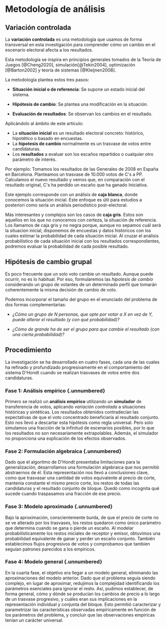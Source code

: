 # Metodología de análisis

## Variación controlada

La **variación controlada** es una metodología
que usamos de forma transversal en esta investigación
para comprender cómo un cambio en el escenario electoral
afecta a los resultados.

Esta metodología se inspira en principios generales tomados de
la Teoría de Juegos [@Cheng2020],
simulación[@Tekin2004],
optimización [@Barton2002] y
teoría de sistemas [@Kleijnen2008].

La metodologia plantea estos tres pasos:

- **Situación inicial o de referencia**:
  Se supone un estado inicial del sistema.

- **Hipótesis de cambio**:
  Se plantea una modificación en la situación.

- **Evaluación de resultados**:
  Se observan los cambios en el resultado.

Aplicándolo al ámbito de este artículo:

- La **situación inicial** es un resultado electoral concreto: histórico, hipotético o basado en encuestas.
- La **hipotesis de cambio** normalmente es un trasvase de votos entre candidaturas.
- Los **resultados** a evaluar son los escaños repartidos o cualquier otro parámetro de interés.

Por ejemplo:
Tomamos los resultados de las Generales de 2008 en España en Barcelona.
Planteamos un trasvase de 10.000 votos de C's a PP.
Calculamos el nuevo resultado
y vemos que, en comparación con el resultado original,
C's ha perdido un escaño que ha ganado Iniciativa.

Este ejemplo corresponde con un análisis de **caja blanca**,
donde conocemos la situación inicial.
Este enfoque es útil para estudios a posteriori como sería
un anàlisis periodístico post-electoral.

Más interesantes y complejos son los casos de **caja gris**.
Estos son aquellos en los que no conocemos con certeza,
la situación de referencia.
Los llamamos de caja gris y no negra porque,
aunque no sepamos cuál será la situacion inicial,
disponemos de encuestas y datos históricos con los cuales
estimar la probabilidad de cada situación inicial.
Al cruzar el análisis probabilístico de cada situación inicial
con los resultados correspondientes,
podremos evaluar la probabilidad de cada posible resultado.

## Hipótesis de cambio grupal

Es poco frecuente que un solo voto cambie un resultado.
Aunque puede ocurrir, no es lo habitual.
Por eso, formularemos las _hipotesis de cambio_
considerando un grupo de votantes de un determinado perfil
que tomarán coherentemente la misma decisión de cambio de voto.

Podemos incorporar el tamaño del grupo en el enunciado del problema
de dos formas complementarias:

- _¿Cómo un grupo de N personas, que
opte por votar a X en vez de Y, puede alterar el resultado
(y con qué probabilidad)?_

- _¿Cómo de grande ha de ser el grupo
para que cambie el resultado (con una cierta probabilidad)?_


## Procedimiento

La investigación se ha desarrollado en cuatro fases,
cada una de las cuales ha refinado y profundizado progresivamente
en el comportamiento del sistema D'Hondt
cuando se realizan trasvases de votos entre dos candidaturas.

### Fase 1: Análisis empírico {.unnumbered}

Primero se realizó un **análisis empírico**
utilizando un **simulador** de transferencia de votos,
aplicando _variación controlada_
a situaciones históricas y sintéticas.
Los resultados obtenidos contradecían las expectativas
de que el voto concentrado beneficiaría al resultado conjunto.
Esto nos llevó a descartar esta hipótesis como regla universal.
Pero solo simulamos una fracción de la infinitud de escenarios posibles,
por lo que los resultados no son necesariamente extrapolables.
Además, el simulador no proporciona una explicación de los efectos observados.

### Fase 2: Formulación algebraica {.unnumbered}

Dado que el algoritmo de D'Hondt
presentaba limitaciones para la generalización,
desarrollamos una formulación algebraica
que nos permitió abstraernos de él.
Esta representación nos llevó a conclusiones clave, 
como que trasvasar una cantidad de votos
equivalente al precio de corte,
mantenia constante el mismo precio corte,
los restos de todas las candidaturas
y el resultado conjunto de bloque.
Quedó como incognita qué sucede cuando traspasamos
una fracción de ese precio.

### Fase 3: Modelo aproximado {.unnumbered}

Bajo la aproximación, conscientemente burda, de que
el precio de corte no se ve alterado por los trasvases,
los restos quedaron como único parámetro
que determina cuando se gana o pierde un escaño.
Al modelar probabilísticamente los restos iniciales de receptor y emisor,
obtuvimos una probabilidad equivalente de ganar y perder un escaño conjunto.
También establecimos flujos progresivos de votos
y comprobamos que tambien seguían patrones parecidos a los empíricos.

### Fase 4: Modelo general {.unnumbered}

En la cuarta fase, el objetivo era llegar a un modelo general,
eliminando las aproximaciones del modelo anterior.
Dado que el problema seguía siendo complejo,
en lugar de aproximar, redujimos la complejidad
identificando los parámetros esenciales para ignorar el resto.
Así, pudimos establecer, de forma general,
cómo y dónde se producían los cambios de precio
a lo largo de un trasvase progresivo,
y cuáles eran sus implicaciones en la representación individual y conjunta del bloque.
Esto permitió caracterizar y parametrizar las características
observadas empíricamente en función de los parámetros del problema,
y concluir que las observaciones empíricas tenían un carácter universal.




